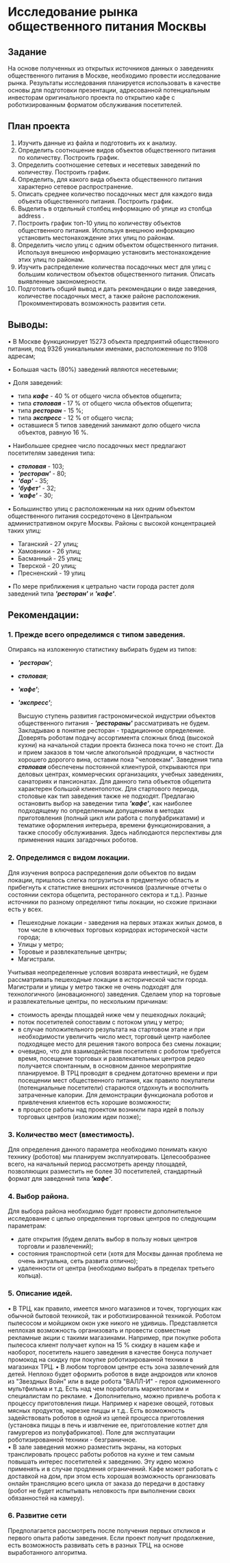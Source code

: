 # Исследование рынка общественного питания Москвы

Задание
 --------

   На основе полученных из открытых источников данных о заведениях общественного питания в Москве, необходимо провести исследование рынка. Результаты исследования планируется использовать в качестве основы для подготовки презентации, адресованной потенциальным инвесторам оригинального проекта по открытию кафе с роботизированным форматом обслуживания посетителей.

План проекта
-------

 1. Изучить данные из файла и подготовить их к анализу.
 2. Определить соотношение видов объектов общественного питания по количеству. Построить график.
 3. Определить соотношение сетевых и несетевых заведений по количеству. Построить график.
 4. Определить, для какого вида объекта общественного питания характерно сетевое распространение. 
 5. Описать среднее количество посадочных мест для каждого вида объекта общественного питания. Построить график.
 6. Выделить в отдельный столбец информацию об улице из столбца address .
 7. Построить график топ-10 улиц по количеству объектов общественного питания. Используя внешнюю информацию установить местонахождение этих улиц по районам.
 8. Определить число улиц с одним объектом общественного питания. Используя внешнюю информацию установить местонахождение этих улиц по районам.
 9. Изучить распределение количества посадочных мест для улиц с большим количеством объектов общественного питания. Описать выявленные закономерности.
 10. Подготовить общий вывод и дать рекомендации о виде заведения, количестве посадочных мест, а также районе расположения. Прокомментировать возможность развития сети.

## Выводы:

• В Москве функционирует 15273 объекта предприятий общественного питания, под 9326 уникальными именами, расположенные по 9108 адресам;

• Большая часть (80%) заведений являются несетевыми;

• Доля заведений:

 * типа **_кафе_** - 40 % от общего числа объектов общепита;
 * типа **_столовая_** - 17 % от общего числа объектов общепита;
 * типа **_ресторан_** - 15 %;
 * типа **_экспресс_** - 12 % от общего числа;
 * оставшиеся 5 типов заведений занимают долю общего числа объектов, равную 16 %.

• Наибольшее среднее число посадочных мест предлагают посетителям заведения типа:

 * **_столовая_** - 103;
 * **_'ресторан'_** - 80;
 * **_'бар'_** - 35;
 * **_'буфет'_** - 32;
 * **_'кафе'_** - 30;

• Большинство улиц с расположенным на них одним объектом общественного питания  сосредоточено в Центральном административном округе Москвы. Районы с высокой концентрацией таких улиц:
 - Таганский - 27 улиц;
 - Хамовники - 26 улиц;
 - Басманный - 25 улиц;
 - Тверской - 20 улиц;
 - Пресненский - 19 улиц
 
• По мере приближения к цетрально части города растет доля заведений типа **_'ресторан'_** и **_'кафе'_**.

## Рекомендации:

### 1. Прежде всего определимся с типом заведения.
Опираясь на изложенную статистику выбирать будем из типов:
 - **_'ресторан'_**;
 - **_столовая_**;
 - **_'кафе'_**;
 - **_'экспресс'_**;
 
    Высшую ступень развития  гастрономической индустрии объектов общественного питания - **_'рестораны'_** рассматривать не будем. Закладываю в понятие ресторан - традиционное определение. Доверять роботам подачу ассортимента сложных блюд (высокой кухни) на начальной стадии проекта бизнеса пока точно не стоит. Да и прием заказов в том числе алкогольной продукции, в частности хорошего дорогого вина, оставим пока "человекам".
    Заведения типа **_столовая_** обеспечены постоянной клиентурой, открываются при деловых центрах, коммерческих организациях, учебных заведениях, санаториях и пансионатах. Для данного типа объектов общепита характерен большой клиентопоток. Для стартового периода, столовые как тип заведения также не подходят.
    Предлагаю остановить выбор на заведении типа **_'кафе'_**, как наиболее подходящему по определенным допущениям в методах приготовления (полный цикл или работа с полуфабрикатами) и тематике оформления интерьера, времени функционирования, а также способу обслуживания. Здесь наблюдаются перспективы для применения наших загадочных роботов.
    
 ### 2. Определимся с видом локации.

Для изучения вопроса распределения доли объектов по видам локации, пришлось слегка погрузиться в предметную область и прибегнуть к статистике внешних источников (различные отчеты о состоянии сектора общепита, ресторанного сектора и т.д.).
Разные источники по разному определяют типы локации, но схожие признаки есть у всех.
* Пешеходные локации - заведения на первых этажах жилых домов, в том числе в ключевых торговых коридорах исторической части города;
* Улицы у метро;
* Торовые и развлекательные центры;
* Магистрали.

Учитывая неопределенные условия возврата инвестиций, не будем рассматривать пешеходные локации в исторической части города.
Магистрали и улицы у метро также не очень подходят для технологичного (иновационного) заведения.
Сделаем упор на торговые и развлекательные центры, по нескольким причинам:
 - стоимость аренды площадей ниже чем у пешеходных локаций;
 - поток посетителей сопоставим с потоком улиц у метро;
 - в случае положительного результата на стартовом этапе и при необходимости увеличить число мест, торговый центр наиболее подходящее место для решения такого вопроса без смены локации;
 - очевидно, что для взаимодействия посетителя с роботом требуется время, посещение торговых и развлекательных центров редко получается спонтанным, в основном данное мероприятие планируемое. В ТРЦ проводят в среднем дотаточно времени и при посещении мест общественного питания, как правило покупатели (потенциальные посетители) стараются отдохнуть и восполнить затраченные калории. Для демонстрации функционала роботов и привлечения клиентов есть хорошие возможности;
 - в процессе работы над проектом возникли пара идей в пользу торговых центров (изложим идеи позже);

### 3. Количество мест (вместимость).
Для определения данного параметра необходимо понимать какую технику (роботов) мы планируем эксплуатировать.
Целесообразнее всего, на начальный период рассмотреть аренду площадей, позволяющих разместить не более 30 посетителей, стандартный формат для заведений типа  **_'кафе'_**.

### 4. Выбор района.

Для выбора района необходимо будет провести дополнительное исследование с целью определения торговых центров по следующим параметрам:
* дате открытия (будем делать выбор в пользу новых центров торговли и развлечений);
* состояния транспортной сети (хотя для Москвы данная проблема не очень актуальна, сеть развита отлично);
* удаленности от центра (необходимо выбрать в пределах третьего кольца).

### 5. Описание идей.

• В ТРЦ, как правило, имеется много магазинов и точек, торгующих как обычной бытовой техникой, так и роботизированной техникой. Роботом пылесосом и мойщиком окон уже никого не удивишь. Представляется неплохая возможность организовать и провести совместные рекламные акции с такими магазинами. Например, при покупке робота пылесоса клиент получает купон на 15 % скидку в нашем кафе и наоборот, посетитель нашего заведения в качестве бонуса получает промокод на скидку при покупке роботизированной техники в магазинах ТРЦ.
• В любом торговом центре есть зона зазвлечений для детей. Неплохо будет оформить роботов в виде андроидов или клонов из "Звездных Войн" или в виде робота "ВАЛЛ-И" - героя одноименного мультфильма и т.д.  Есть над чем поработать маркетологам и специалистам по рекламе.
• Дополнительно, можно привлечь робота к процессу приготовления пищи. Например к нарезке овощей, готовых мясных продуктов, нарезке пиццы и т.д.. Есть возможность задействовать роботов в одной из цепей процесса приготовления (установка пиццы в печь и извлчение ее, приготовление котлет для гамургеров из полуфабрикатов). Поле для эксплуатации роботизированной техники - безграничное.   
• В зале заведения можно разместить экраны, на которых транслировать процесс работы роботов на кухне и тем самым повышать интерес посетителей к заведению. Эту идею можно применять и в случае продления ограничений. Кафе может работать с доставкой на дом, при этом есть хорошая возможность организовать онлайн трансляцию всего цикла от заказа до передачи в доставку (робот не будет испытывать неловкость при выполнении своих обязанностей на камеру).

### 6. Развитие сети 

Предполагается рассмотреть после получения первых откликов и первого опыта работы заведения. Если проект получит продолжение, есть возможность развивать сеть в разных ТРЦ, на основе выработанного алгоритма.
